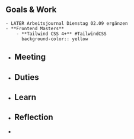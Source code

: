 ## Goals & Work
	- LATER Arbeitsjournal Dienstag 02.09 ergänzen
	- **Frontend Masters**
		- **Tailwind CSS 4+** #TailwindCSS
		  background-color:: yellow
- ## Meeting
- ## Duties
- ## Learn
- ## Reflection
-